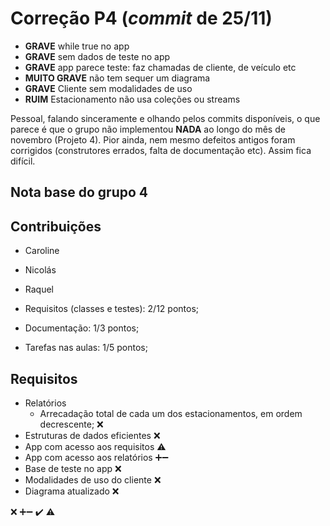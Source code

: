 # Correção P4 (_commit_ de 25/11)

  - **GRAVE** while true no app
  - **GRAVE** sem dados de teste no app
  - **GRAVE** app parece teste:  faz chamadas de cliente, de veículo etc
  - **MUITO GRAVE** não tem sequer um diagrama
  - **GRAVE** Cliente sem modalidades de uso
  - **RUIM** Estacionamento não usa coleções ou streams

Pessoal, falando sinceramente e olhando pelos commits disponíveis, o que parece é que o grupo não implementou **NADA** ao longo do mês de novembro (Projeto 4). Pior ainda, nem mesmo defeitos antigos foram corrigidos (construtores errados, falta de documentação etc). Assim fica difícil. 

## Nota base do grupo 4

## Contribuições

  - Caroline
  - Nicolás
  - Raquel

  - Requisitos (classes e testes): 2/12 pontos;
  - Documentação: 1/3 pontos;
  - Tarefas nas aulas: 1/5 pontos;
  

## Requisitos

  - Relatórios
    - Arrecadação total de cada um dos estacionamentos, em ordem decrescente; ❌
  - Estruturas de dados eficientes ❌
  - App com acesso aos requisitos ⚠️
  - App com acesso aos relatórios ➕➖
  - Base de teste no app ❌
  - Modalidades de uso do cliente ❌
  - Diagrama atualizado ❌
 

❌
➕➖
✔️
⚠️